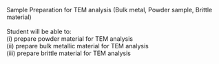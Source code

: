 Sample Preparation for TEM analysis (Bulk metal, Powder sample, Brittle material)<br><br>
Student will be able to:<br>
(i)	prepare powder material for TEM analysis<br>
(ii)	prepare bulk metallic material for TEM analysis<br>
(iii)	prepare brittle material for TEM analysis
